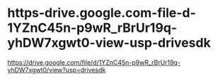 # https-drive.google.com-file-d-1YZnC45n-p9wR_rBrUr19q-yhDW7xgwt0-view-usp-drivesdk
https://drive.google.com/file/d/1YZnC45n-p9wR_rBrUr19q-yhDW7xgwt0/view?usp=drivesdk
